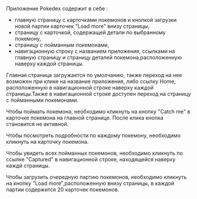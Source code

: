Приложение Pokedex содержит в себе :
- главную страницу с карточками покемонов и кнопкой загрузки новой партии карточек "Load more" внизу страницы,
- страницу с карточкой, содержащей детали по выбранному покемону,
- страницу с пойманным покемонами,
- навигационную строку с названием приложения, ссылками на главную страницу и страницу деталей покемона,расположенную наверху каждой страницы.

Главная страница загружается по умолчанию, также переход на нее возможен при клике на название приложения, либо ссылку Home, расположенную в навигационной строке наверху каждой страницы.Также в навигационной строке доступен переход на страницу с пойманными покемонами.

Чтобы поймать покемона, необходимо кликнуть на кнопку "Catch me" в карточке покемона на главной странице. После клика кнопка становится не активной.

Чтобы посмотреть подробности по каждому покемону, необходимо кликнуть на карточку покемона.

Чтобы увидеть всех пойманных покемонов, необходимо кликнуть по ссылке "Captured" в навигационной строке, находящейся наверху каждй страницы.

Чтобы загрузить очередную партию покемонов, необходимо кликнуть на кнопку "Load more",расположенную внизу страницы, в каждой партии содержится 20 карточек покемонов.